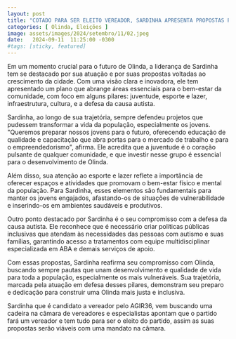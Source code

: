 ```yaml
---
layout: post
title: "COTADO PARA SER ELEITO VEREADOR, SARDINHA APRESENTA PROPOSTAS PARA O DESENVOLVIMENTO DE OLINDA"
categories: [ Olinda, Eleições ]
image: assets/images/2024/setembro/11/02.jpeg
date:   2024-09-11  11:25:00 -0300
#tags: [sticky, featured]
---
```

Em um momento crucial para o futuro de Olinda, a liderança de Sardinha tem se destacado por sua atuação e por suas propostas voltadas ao crescimento da cidade. Com uma visão clara e inovadora, ele tem apresentado um plano que abrange áreas essenciais para o bem-estar da comunidade, com foco em alguns pilares: juventude, esporte e lazer, infraestrutura, cultura, e a defesa da causa autista.

Sardinha, ao longo de sua trajetória, sempre defendeu projetos que pudessem transformar a vida da população, especialmente os jovens. "Queremos preparar nossos jovens para o futuro, oferecendo educação de qualidade e capacitação que abra portas para o mercado de trabalho e para o empreendedorismo", afirma. Ele acredita que a juventude é o coração pulsante de qualquer comunidade, e que investir nesse grupo é essencial para o desenvolvimento de Olinda.

Além disso, sua atenção ao esporte e lazer reflete a importância de oferecer espaços e atividades que promovam o bem-estar físico e mental da população. Para Sardinha, esses elementos são fundamentais para manter os jovens engajados, afastando-os de situações de vulnerabilidade e inserindo-os em ambientes saudáveis e produtivos.

Outro ponto destacado por Sardinha é o seu compromisso com a defesa da causa autista. Ele reconhece que é necessário criar políticas públicas inclusivas que atendam às necessidades das pessoas com autismo e suas famílias, garantindo acesso a tratamentos com equipe multidisciplinar especializada em ABA e demais serviços de apoio.

Com essas propostas, Sardinha reafirma seu compromisso com Olinda, buscando sempre pautas que unam desenvolvimento e qualidade de vida para toda a população, especialmente os mais vulneráveis. Sua trajetória, marcada pela atuação em defesa desses pilares, demonstram seu preparo e dedicação para construir uma Olinda mais justa e inclusiva.

Sardinha que é candidato a vereador pelo AGIR36, vem buscando uma cadeira na câmara de vereadores e especialistas apontam que o partido fará um vereador e tem tudo para ser o eleito do partido, assim as suas propostas serão viáveis com uma mandato na câmara.